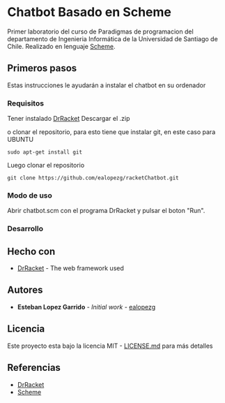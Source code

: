 # Chatbot Basado en Scheme
Primer laboratorio del curso de Paradigmas de programacion del departamento de Ingenieria Informática de la Universidad de Santiago de Chile.
Realizado en lenguaje [Scheme](https://www.scheme.com/tspl4/).


## Primeros pasos

Estas instrucciones le ayudarán a instalar el chatbot en su ordenador
### Requisitos

Tener instalado [DrRacket](https://download.racket-lang.org/)
Descargar el .zip 

o clonar el repositorio, para esto tiene que instalar git, en este caso para UBUNTU

```
sudo apt-get install git
```

Luego clonar el repositorio

```
git clone https://github.com/ealopezg/racketChatbot.git
```



### Modo de uso

Abrir chatbot.scm con el programa DrRacket y pulsar el boton "Run".

### Desarrollo

## Hecho con

* [DrRacket](https://download.racket-lang.org/) - The web framework used
 

## Autores

* **Esteban Lopez Garrido** - *Initial work* - [ealopezg](https://github.com/ealopezg)


## Licencia

Este proyecto esta bajo la licencia MIT  - [LICENSE.md](LICENSE.md) para más detalles

## Referencias

* [DrRacket](https://download.racket-lang.org/)
* [Scheme](https://www.scheme.com/tspl4/)